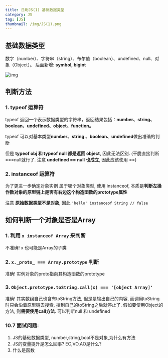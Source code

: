 ```yaml
---
title: 日刷JS(1) 基础数据类型
category: JS
tag: [JS]
thumbnail: /img/JS(1).png
---
```


## 基础数据类型

数字（number）、字符串（string）、布尔值（boolean）、undefined、null、对象（Object）。  后面新增: **symbol,  bigint**

<!--more-->



![img](/img/JS(1).png)



## 判断方法

### 1. typeof 运算符

typeof 返回一个表示数据类型的字符串，返回结果包括：**number、string、boolean、undefined、object、function。**

typeof 可以对基本类型**number、string 、boolean、undefined**做出准确的判断

但是 **typeof obj 和 typeof null 都是返回 object,** 因此无法区别. (干脆直接判断 ===null就行了. 注意 **undefined == null 也成立**, 因此应该使用 ==)



### 2. instanceof 运算符

为了更进一步确定对象实例 属于哪个对象类型, 使用 instanceof, 本质是**判断左操作数对象的原型链上是否有右边这个构造函数的prototype属性**

注意 **原始数据类型不是对象**, 因此 `'hello' instanceof String // false`



## 如何判断一个对象是否是Array

### 1. 利用 `x instanceof Array` 来判断

不准确! x 也可能是Array的子类

### 2. `x._proto_ === Array.prototype` 判断 

准确! 实例对象的proto指向其构造函数的prototype

### 3. `Object.prototype.toString.call(x) === '[object Array]'`

准确! 其实数组自己也含有toString方法, 但是是输出自己的内容, 而调用toString时只会沿着原型链去搜索, 搜到自己的toString之后就停止了. 假如要使用Object的方法, 则**需要使用call方法**. 可以判断null 和 undefined





### 10.7 面试问题: 

1. JS的基础数据类型, number,string,bool不是对象,为什么有方法
2. JS的变量提升是怎么回事? EC,VO,AO是什么?
3. 什么是函数